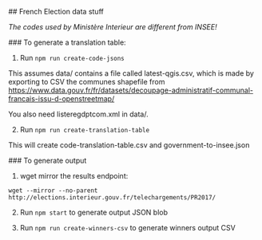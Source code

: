 ## French Election data stuff

*The codes used by Ministère Interieur are different from INSEE!*

### To generate a translation table:

1. Run `npm run create-code-jsons`

This assumes data/ contains a file called latest-qgis.csv, which is made by exporting
to CSV the communes shapefile from https://www.data.gouv.fr/fr/datasets/decoupage-administratif-communal-francais-issu-d-openstreetmap/

You also need listeregdptcom.xml in data/.

2. Run `npm run create-translation-table`

This will create code-translation-table.csv and government-to-insee.json

### To generate output

1. wget mirror the results endpoint:

```
wget --mirror --no-parent http://elections.interieur.gouv.fr/telechargements/PR2017/
```

2. Run `npm start` to generate output JSON blob

3. Run `npm run create-winners-csv` to generate winners output CSV
